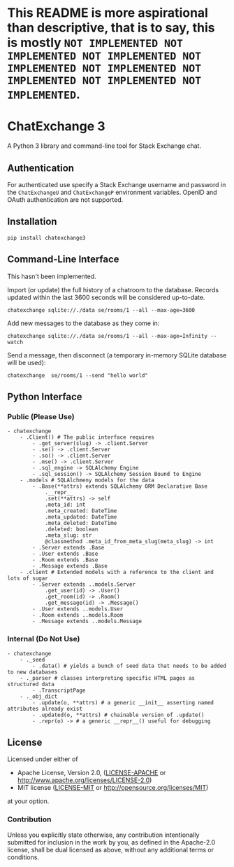 # This README is more aspirational than descriptive, that is to say, this is mostly `NOT IMPLEMENTED NOT IMPLEMENTED NOT IMPLEMENTED NOT IMPLEMENTED NOT IMPLEMENTED NOT IMPLEMENTED NOT IMPLEMENTED NOT IMPLEMENTED`.

ChatExchange 3
==============

A Python 3 library and command-line tool for Stack Exchange chat.

## Authentication

For authenticated use specify a Stack Exchange username and password in
the `ChatExchangeU` and `ChatExchangeP` environment variables. OpenID and
OAuth authentication are not supported.

## Installation

```
pip install chatexchange3
```

## Command-Line Interface

This hasn't been implemented.

Import (or update) the full history of a chatroom to the database.
Records updated within the last 3600 seconds will be considered up-to-date.

```
chatexchange sqlite://./data se/rooms/1 --all --max-age=3600
```

Add new messages to the database as they come in:

```
chatexchange sqlite://./data se/rooms/1 --all --max-age=Infinity --watch
```

Send a message, then disconnect (a temporary in-memory SQLite database will be used):

```
chatexchange  se/rooms/1 --send "hello world"
```

## Python Interface

### Public (Please Use)

```
- chatexchange
    - .Client() # The public interface requires 
        - .get_server(slug) -> .client.Server
        - .se() -> .client.Server
        - .so() -> .client.Server
        - .mse() -> .client.Server
        - .sql_engine -> SQLAlchemy Engine
        - .sql_session() -> SQLAlchemy Session Bound to Engine
    - .models # SQLAlchmeny models for the data 
        - .Base(**attrs) extends SQLAlchemy ORM Declarative Base
            .__repr__
            .set(**attrs) -> self
            .meta_id: int
            .meta_created: DateTime
            .meta_updated: DateTime
            .meta_deleted: DateTime
            .deleted: boolean
            .meta_slug: str
            @classmethod .meta_id_from_meta_slug(meta_slug) -> int
        - .Server extends .Base
        - .User extends .Base
        - .Room extends .Base
        - .Message extends .Base
    - .client # Extended models with a reference to the client and lots of sugar
        - .Server extends ..models.Server
            .get_user(id) -> .User()
            .get_room(id) -> .Room()
            .get_message(id) -> .Message()
        - .User extends ..models.User
        - .Room extends ..models.Room
        - .Message extends ..models.Message
```

### Internal (Do Not Use)

```
- chatexchange
    - ._seed
        - .data() # yields a bunch of seed data that needs to be added to new databases
    - ._parser # classes interpreting specific HTML pages as structured data
        - .TranscriptPage
    - ._obj_dict
        - .update(o, **attrs) # a generic __init__ asserting named attributes already exist 
        - .updated(o, **attrs) # chainable version of .update()
        - .repr(o) -> # a generic __repr__() useful for debugging
```

## License

Licensed under either of

 - Apache License, Version 2.0, ([LICENSE-APACHE](LICENSE-APACHE) or
   http://www.apache.org/licenses/LICENSE-2.0)
 - MIT license ([LICENSE-MIT](LICENSE-MIT) or http://opensource.org/licenses/MIT)

at your option.

### Contribution

Unless you explicitly state otherwise, any contribution intentionally submitted
for inclusion in the work by you, as defined in the Apache-2.0 license, shall
be dual licensed as above, without any additional terms or conditions.
